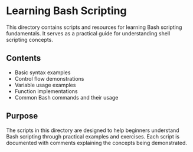 # Learning Bash Scripting

This directory contains scripts and resources for learning Bash scripting fundamentals. It serves as a practical guide for understanding shell scripting concepts.

## Contents

- Basic syntax examples
- Control flow demonstrations
- Variable usage examples
- Function implementations
- Common Bash commands and their usage

## Purpose

The scripts in this directory are designed to help beginners understand Bash scripting through practical examples and exercises. Each script is documented with comments explaining the concepts being demonstrated.
